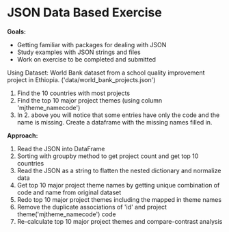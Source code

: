 # JSON Data Based Exercise

**Goals:**
- Getting familiar with packages for dealing with JSON
- Study examples with JSON strings and files 
- Work on exercise to be completed and submitted 


Using Dataset: World Bank dataset from a school quality improvement project in Ethiopia. ('data/world_bank_projects.json')

1. Find the 10 countries with most projects
2. Find the top 10 major project themes (using column 'mjtheme_namecode')
3. In 2. above you will notice that some entries have only the code and the name is missing. Create a dataframe with the missing names filled in.

**Approach:**
1. Read the JSON into DataFrame
2. Sorting with groupby method to get project count and get top 10 countries
3. Read the JSON as a string to flatten the nested dictionary and normalize data
4. Get top 10 major project theme names by getting unique combination of code and name from original dataset
5. Redo top 10 major project themes including the mapped in theme names
6. Remove the duplicate associations of 'id' and project theme('mjtheme_namecode') code
7. Re-calculate top 10 major project themes and compare-contrast analysis

